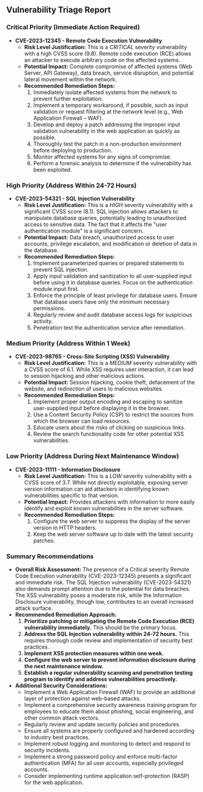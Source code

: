 ## Vulnerability Triage Report

### Critical Priority (Immediate Action Required)

*   **CVE-2023-12345 - Remote Code Execution Vulnerability**
    *   **Risk Level Justification:** This is a *CRITICAL* severity vulnerability with a high CVSS score (9.8). Remote code execution (RCE) allows an attacker to execute arbitrary code on the affected systems.
    *   **Potential Impact:** Complete compromise of affected systems (Web Server, API Gateway), data breach, service disruption, and potential lateral movement within the network.
    *   **Recommended Remediation Steps:**
        1.  Immediately isolate affected systems from the network to prevent further exploitation.
        2.  Implement a temporary workaround, if possible, such as input validation or request filtering at the network level (e.g., Web Application Firewall – WAF).
        3.  Develop and deploy a patch addressing the improper input validation vulnerability in the web application as quickly as possible.
        4.  Thoroughly test the patch in a non-production environment before deploying to production.
        5.  Monitor affected systems for any signs of compromise.
        6.  Perform a forensic analysis to determine if the vulnerability has been exploited.

### High Priority (Address Within 24-72 Hours)

*   **CVE-2023-54321 - SQL Injection Vulnerability**
    *   **Risk Level Justification:** This is a *HIGH* severity vulnerability with a significant CVSS score (8.1). SQL injection allows attackers to manipulate database queries, potentially leading to unauthorized access to sensitive data. The fact that it affects the "user authentication module" is a significant concern.
    *   **Potential Impact:** Data breach, unauthorized access to user accounts, privilege escalation, and modification or deletion of data in the database.
    *   **Recommended Remediation Steps:**
        1.  Implement parameterized queries or prepared statements to prevent SQL injection.
        2.  Apply input validation and sanitization to all user-supplied input before using it in database queries.  Focus on the authentication module input first.
        3.  Enforce the principle of least privilege for database users.  Ensure that database users have only the minimum necessary permissions.
        4.  Regularly review and audit database access logs for suspicious activity.
        5.  Penetration test the authentication service after remediation.

### Medium Priority (Address Within 1 Week)

*   **CVE-2023-98765 - Cross-Site Scripting (XSS) Vulnerability**
    *   **Risk Level Justification:** This is a *MEDIUM* severity vulnerability with a CVSS score of 6.1. While XSS requires user interaction, it can lead to session hijacking and other malicious actions.
    *   **Potential Impact:** Session hijacking, cookie theft, defacement of the website, and redirection of users to malicious websites.
    *   **Recommended Remediation Steps:**
        1.  Implement proper output encoding and escaping to sanitize user-supplied input before displaying it in the browser.
        2.  Use a Content Security Policy (CSP) to restrict the sources from which the browser can load resources.
        3.  Educate users about the risks of clicking on suspicious links.
        4.  Review the search functionality code for other potential XSS vulnerabilities.

### Low Priority (Address During Next Maintenance Window)

*   **CVE-2023-11111 - Information Disclosure**
    *   **Risk Level Justification:** This is a *LOW* severity vulnerability with a CVSS score of 3.7. While not directly exploitable, exposing server version information can aid attackers in identifying known vulnerabilities specific to that version.
    *   **Potential Impact:** Provides attackers with information to more easily identify and exploit known vulnerabilities in the server software.
    *   **Recommended Remediation Steps:**
        1.  Configure the web server to suppress the display of the server version in HTTP headers.
        2.  Keep the web server software up to date with the latest security patches.

### Summary Recommendations

*   **Overall Risk Assessment:** The presence of a Critical severity Remote Code Execution vulnerability (CVE-2023-12345) presents a significant and immediate risk. The SQL Injection vulnerability (CVE-2023-54321) also demands prompt attention due to the potential for data breaches. The XSS vulnerability poses a moderate risk, while the Information Disclosure vulnerability, though low, contributes to an overall increased attack surface.
*   **Recommended Remediation Approach:**
    1.  **Prioritize patching or mitigating the Remote Code Execution (RCE) vulnerability immediately.** This should be the primary focus.
    2.  **Address the SQL Injection vulnerability within 24-72 hours.** This requires thorough code review and implementation of security best practices.
    3.  **Implement XSS protection measures within one week.**
    4.  **Configure the web server to prevent information disclosure during the next maintenance window.**
    5.  **Establish a regular vulnerability scanning and penetration testing program to identify and address vulnerabilities proactively.**
*   **Additional Security Considerations:**
    *   Implement a Web Application Firewall (WAF) to provide an additional layer of protection against web-based attacks.
    *   Implement a comprehensive security awareness training program for employees to educate them about phishing, social engineering, and other common attack vectors.
    *   Regularly review and update security policies and procedures.
    *   Ensure all systems are properly configured and hardened according to industry best practices.
    *   Implement robust logging and monitoring to detect and respond to security incidents.
    *   Implement a strong password policy and enforce multi-factor authentication (MFA) for all user accounts, especially privileged accounts.
    *   Consider implementing runtime application self-protection (RASP) for the web application.
